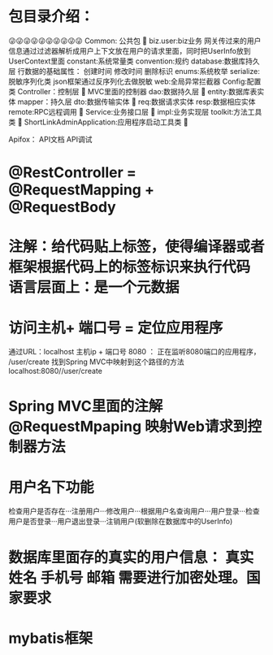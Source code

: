 # 包目录介绍：
😜😜😜😜😜😜😜😜😜😜
Common: 公共包      💩
  biz.user:biz业务  网关传过来的用户信息通过过滤器解析成用户上下文放在用户的请求里面，同时把UserInfo放到UserContext里面
  constant:系统常量类
  convention:规约
  database:数据库持久层  行数据的基础属性： 创建时间 修改时间 删除标识
  enums:系统枚举
  serialize:脱敏序列化类  json框架通过反序列化去做脱敏
  web:全局异常拦截器
Config:配置类
Controller：控制层  💩  MVC里面的控制器
dao:数据持久层    💩
  entity:数据库表实体
  mapper：持久层
dto:数据传输实体  💩
  req:数据请求实体
  resp:数据相应实体
remote:RPC远程调用  💩
Service:业务接口层  💩
  impl:业务实现层
toolkit:方法工具类  💩
ShortLinkAdminApplication:应用程序启动工具类  💩

Apifox：
  API文档   API调试  
# @RestController = @RequestMapping + @RequestBody 

# 注解：给代码贴上标签，使得编译器或者框架根据代码上的标签标识来执行代码    语言层面上：是一个元数据


# 访问主机+ 端口号 = 定位应用程序
通过URL：localhost  主机ip + 端口号 8080 ：  正在监听8080端口的应用程序，  /user/create  找到Spring MVC中映射到这个路径的方法 
localhost:8080//user/create

# Spring MVC里面的注解 @RequestMpaping  映射Web请求到控制器方法


# 用户名下功能
检查用户是否存在···注册用户···修改用户···根据用户名查询用户···用户登录···检查用户是否登录···用户退出登录···注销用户(软删除在数据库中的UserInfo)

# 数据库里面存的真实的用户信息： 真实姓名 手机号 邮箱 需要进行加密处理。国家要求

# mybatis框架

